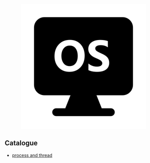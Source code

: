 <div align='center'><img src='https://github.com/czp-first/ToBeBetter/blob/master/icons/os.svg'></div>


## Catalogue
- [process and thread](https://github.com/czp-first/ToBeBetter/tree/master/operating_system/ProcessAndThread)